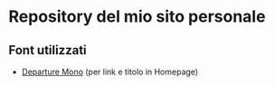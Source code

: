 # Repository del mio sito personale


## Font utilizzati
- [Departure Mono](https://github.com/rektdeckard/departure-mono) (per link e titolo in Homepage)